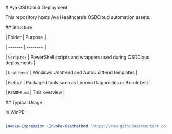 \# Aya OSDCloud Deployment



This repository hosts Aya Healthcare’s OSDCloud automation assets.



\## Structure



| Folder | Purpose |

| ------- | -------- |

| `Scripts/` | PowerShell scripts and wrappers used during OSDCloud deployments |

| `Unattend/` | Windows Unattend and AutoUnattend templates |

| `Media/` | Packaged tools such as Lenovo Diagnostics or BurnInTest |

| `README.md` | This overview |



\## Typical Usage



In WinPE:



```powershell

Invoke-Expression (Invoke-RestMethod 'https://raw.githubusercontent.com/JustinSparksAya/OSDCloud/main/Scripts/Start-OSDCloudWrapper.ps1')



